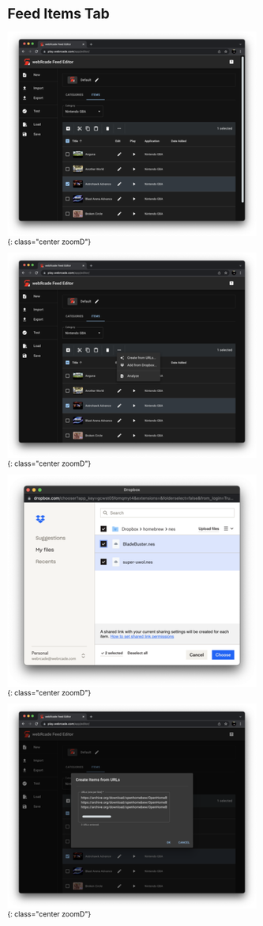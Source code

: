 # Feed Items Tab

![](../../assets/images/editor/workspace/itemstab.png){: class="center zoomD"}

![](../../assets/images/editor/workspace/itemsmoremenu.png){: class="center zoomD"}

![](../../assets/images/editor/workspace/dropbox.png){: class="center zoomD"}

![](../../assets/images/editor/workspace/itemsfromurls.png){: class="center zoomD"}
